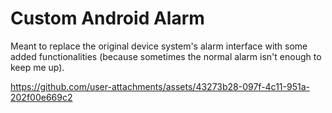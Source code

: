 # Custom Android Alarm
Meant to replace the original device system's alarm interface with some added functionalities (because sometimes the normal alarm isn't enough to keep me up).



https://github.com/user-attachments/assets/43273b28-097f-4c11-951a-202f00e669c2

